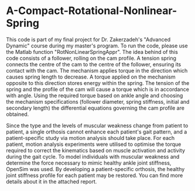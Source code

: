 # A-Compact-Rotational-Nonlinear-Spring
This code is part of my final project for Dr. Zakerzadeh's "Advanced Dynamic" course during my master's program.
To run the code, please use the Matlab function "RotNonLinearSpringAppr". The idea behind of this code consists of a follower, rolling on the cam profile.
A tension spring connects the centre of the cam to the centre of the follower, ensuring its contact with the cam. The mechanism applies torque in the direction which causes spring length to decrease.
A torque applied on the mechanism opposite to this direction stores energy within the spring. The tension of the spring and the profile of the cam will cause a torque which is in accordance with angle.
Using the required torque based on ankle angle and choosing the mechanism specifications (follower diameter, spring stiffness, initial and secondary length) the differential equations governing the cam profile are obtained.

Since the type and the levels of muscular weakness change from patient to patient, a single orthosis cannot enhance each patient's gait pattern, and a patient-specific study via motion analysis should take place.
For each patient, motion analysis experiments were utilised to optimise the torque required to correct the kinematics based on muscle activation and activity during the gait cycle.
To model individuals with muscular weakness and determine the force necessary to mimic healthy ankle joint stiffness, OpenSim was used.
By developing a patient-specific orthosis, the healthy joint stiffness profile for each patient may be restored. You can find more details about it in the attached report.
